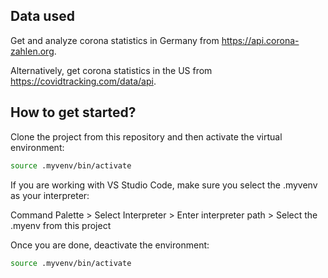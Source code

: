 ## Data used

Get and analyze corona statistics in Germany from https://api.corona-zahlen.org.

Alternatively, get corona statistics in the US from https://covidtracking.com/data/api.

## How to get started?

Clone the project from this repository and then activate the virtual environment:

```bash
source .myvenv/bin/activate
```
If you are working with VS Studio Code, make sure you select the .myvenv as your interpreter:

Command Palette > Select Interpreter > Enter interpreter path > Select the .myenv from this project

Once you are done, deactivate the environment:

```bash
source .myvenv/bin/activate
```
